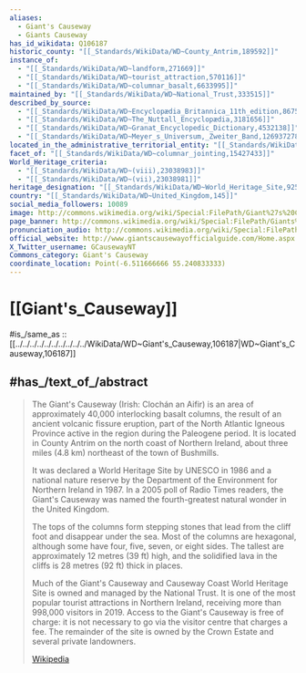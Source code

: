 ```yaml
---
aliases:
  - Giant's Causeway
  - Giants Causeway
has_id_wikidata: Q106187
historic_county: "[[_Standards/WikiData/WD~County_Antrim,189592]]"
instance_of:
  - "[[_Standards/WikiData/WD~landform,271669]]"
  - "[[_Standards/WikiData/WD~tourist_attraction,570116]]"
  - "[[_Standards/WikiData/WD~columnar_basalt,6633995]]"
maintained_by: "[[_Standards/WikiData/WD~National_Trust,333515]]"
described_by_source:
  - "[[_Standards/WikiData/WD~Encyclopædia_Britannica_11th_edition,867541]]"
  - "[[_Standards/WikiData/WD~The_Nuttall_Encyclopædia,3181656]]"
  - "[[_Standards/WikiData/WD~Granat_Encyclopedic_Dictionary,4532138]]"
  - "[[_Standards/WikiData/WD~Meyer_s_Universum,_Zweiter_Band,126937278]]"
located_in_the_administrative_territorial_entity: "[[_Standards/WikiData/WD~Causeway_Coast_and_Glens,5054638]]"
facet_of: "[[_Standards/WikiData/WD~columnar_jointing,15427433]]"
World_Heritage_criteria:
  - "[[_Standards/WikiData/WD~(viii),23038983]]"
  - "[[_Standards/WikiData/WD~(vii),23038981]]"
heritage_designation: "[[_Standards/WikiData/WD~World_Heritage_Site,9259]]"
country: "[[_Standards/WikiData/WD~United_Kingdom,145]]"
social_media_followers: 10089
image: http://commons.wikimedia.org/wiki/Special:FilePath/Giant%27s%20Causeway%20%2836834542085%29.jpg
page_banner: http://commons.wikimedia.org/wiki/Special:FilePath/Giants%20Causeway%20banner.JPG
pronunciation_audio: http://commons.wikimedia.org/wiki/Special:FilePath/LL-Q9142%20%28gle%29-%C3%89riugena-Cloch%C3%A1n%20an%20Aifir.wav
official_website: http://www.giantscausewayofficialguide.com/Home.aspx
X_Twitter_username: GCausewayNT
Commons_category: Giant's Causeway
coordinate_location: Point(-6.511666666 55.240833333)
---
```


# [[Giant's_Causeway]] 

#is_/same_as :: [[../../../../../../../../../../WikiData/WD~Giant's_Causeway,106187|WD~Giant's_Causeway,106187]] 

## #has_/text_of_/abstract 

> The Giant's Causeway (Irish: Clochán an Aifir) is an area of approximately 40,000 interlocking basalt columns, the result of an ancient volcanic fissure eruption, part of the North Atlantic Igneous Province active in the region during the Paleogene period. It is located in County Antrim on the north coast of Northern Ireland, about three miles (4.8 km) northeast of the town of Bushmills.
>
> It was declared a World Heritage Site by UNESCO in 1986 and a national nature reserve by the Department of the Environment for Northern Ireland in 1987. In a 2005 poll of Radio Times readers, the Giant's Causeway was named the fourth-greatest natural wonder in the United Kingdom.
>
> The tops of the columns form stepping stones that lead from the cliff foot and disappear under the sea. Most of the columns are hexagonal, although some have four, five, seven, or eight sides. The tallest are approximately 12 metres (39 ft) high, and the solidified lava in the cliffs is 28 metres (92 ft) thick in places.
>
> Much of the Giant's Causeway and Causeway Coast World Heritage Site is owned and managed by the National Trust. It is one of the most popular tourist attractions in Northern Ireland, receiving more than 998,000 visitors in 2019. Access to the Giant's Causeway is free of charge: it is not necessary to go via the visitor centre that charges a fee. The remainder of the site is owned by the Crown Estate and several private landowners.
>
> [Wikipedia](https://en.wikipedia.org/wiki/Giant's%20Causeway) 

